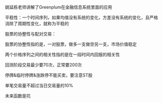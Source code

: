 姚延栋老师讲解了Greenplum在金融信息系统里面的应用

平稳性：一个时间序列，如果均值没有系统的变化，方差没有系统的变化，且严格消除了周期性变化，就称为平稳的

股票的协整性与配对交易：

股票的协整性指的是，一对股票，做多一支做空另一支，市场价值稳定

两个价格序列之间的相关性指的是在一段时间内回报的相关性

回测阶段交易最少要70次，正常要200次

停牌&临时停牌&涨跌停不能买卖，要注意ST股

单笔交易量不超过当日交易量的10%

未来函数是坑



